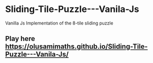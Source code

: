 # Sliding-Tile-Puzzle---Vanila-Js
Vanilla Js Implementation of the 8-tile sliding puzzle

## Play here https://olusamimaths.github.io/Sliding-Tile-Puzzle---Vanila-Js/
